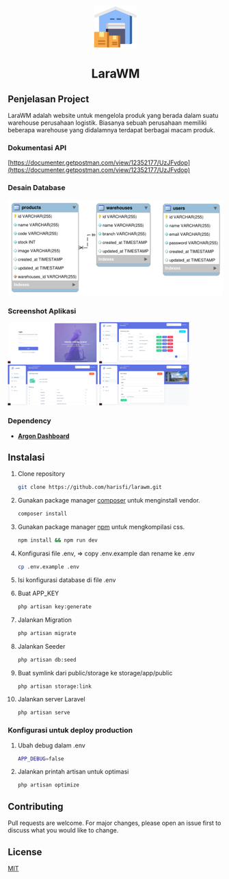 <p align="center"><img src="./public/img/warehouse.png" width="100"></p>

<h1 align="center">LaraWM</h1>

## Penjelasan Project

LaraWM adalah website untuk mengelola produk yang berada dalam suatu warehouse perusahaan logistik. Biasanya sebuah perusahaan memiliki beberapa warehouse yang didalamnya terdapat berbagai macam produk.

### Dokumentasi API
[https://documenter.getpostman.com/view/12352177/UzJFvdop](https://documenter.getpostman.com/view/12352177/UzJFvdop)

### Desain Database

![img](./public/img/erd.png)

### Screenshot Aplikasi

<img src="./public/img/ss/0.png" width="210"> <img src="./public/img/ss/1.png" width="210"> <img src="./public/img/ss/2.png" width="210"> <img src="./public/img/ss/3.png" width="210">

### Dependency

- **[Argon Dashboard](https://www.creative-tim.com/product/argon-dashboard)**

## Instalasi

1. Clone repository
    ```bash
    git clone https://github.com/harisfi/larawm.git
    ```

2. Gunakan package manager [composer](https://getcomposer.org/download/) untuk menginstall vendor.
    ```bash
    composer install
    ```

3. Gunakan package manager [npm](https://npmjs.com/) untuk mengkompilasi css.
    ```bash
    npm install && npm run dev
    ```

4. Konfigurasi file .env, => copy .env.example dan rename ke .env
    ```bash
    cp .env.example .env
    ```

5. Isi konfigurasi database di file .env

6. Buat APP_KEY
    ```bash
    php artisan key:generate
    ```

7. Jalankan Migration
    ```bash
    php artisan migrate
    ```

8. Jalankan Seeder
    ```bash
    php artisan db:seed
    ```

9. Buat symlink dari public/storage ke storage/app/public
    ```bash
    php artisan storage:link
    ```

10. Jalankan server Laravel
    ```bash
    php artisan serve
    ```

### Konfigurasi untuk deploy production

1. Ubah debug dalam .env
    ```bash
    APP_DEBUG=false
    ```

2. Jalankan printah artisan untuk optimasi
    ```bash
    php artisan optimize
    ```

## Contributing
Pull requests are welcome. For major changes, please open an issue first to discuss what you would like to change.

## License
[MIT](https://choosealicense.com/licenses/mit/)